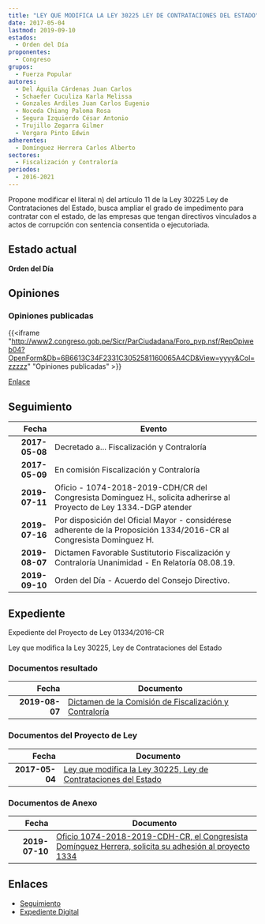 ```yaml
---
title: "LEY QUE MODIFICA LA LEY 30225 LEY DE CONTRATACIONES DEL ESTADO"
date: 2017-05-04
lastmod: 2019-09-10
estados: 
  - Orden del Día
proponentes: 
  - Congreso
grupos: 
  - Fuerza Popular
autores: 
  - Del Águila Cárdenas Juan Carlos
  - Schaefer Cuculiza Karla Melissa
  - Gonzales Ardiles Juan Carlos Eugenio
  - Noceda Chiang Paloma Rosa
  - Segura Izquierdo César Antonio
  - Trujillo Zegarra Gilmer
  - Vergara Pinto Edwin
adherentes: 
  - Domínguez Herrera Carlos Alberto
sectores: 
  - Fiscalización y Contraloría
periodos: 
  - 2016-2021
---
```


Propone modificar el literal n) del artículo 11 de la Ley 30225 Ley de Contrataciones del Estado, busca ampliar el grado de impedimento para contratar con el estado, de las empresas que tengan directivos vinculados a actos de corrupción con sentencia consentida o ejecutoriada.


## Estado actual

**Orden del Día**

## Opiniones

### Opiniones publicadas

{{<iframe "http://www2.congreso.gob.pe/Sicr/ParCiudadana/Foro_pvp.nsf/RepOpiweb04?OpenForm&Db=6B6613C34F2331C3052581160065A4CD&View=yyyy&Col=zzzzz" "Opiniones publicadas" >}}

[Enlace](http://www2.congreso.gob.pe/Sicr/ParCiudadana/Foro_pvp.nsf/RepOpiweb04?OpenForm&Db=6B6613C34F2331C3052581160065A4CD&View=yyyy&Col=zzzzz)

## Seguimiento

| Fecha | Evento |
|------:|--------|
| **2017-05-08** | Decretado a... Fiscalización y Contraloría|
| **2017-05-09** | En comisión Fiscalización y Contraloría|
| **2019-07-11** | Oficio - 1074-2018-2019-CDH/CR del Congresista Dominguez H., solicita adherirse al Proyecto de Ley 1334.-DGP atender|
| **2019-07-16** | Por disposición del Oficial Mayor - considérese adherente de la Proposición 1334/2016-CR al Congresista Dominguez H.|
| **2019-08-07** | Dictamen Favorable Sustitutorio Fiscalización y Contraloría Unanimidad - En Relatoría 08.08.19.|
| **2019-09-10** | Orden del Día - Acuerdo del Consejo Directivo.|


## Expediente

Expediente del Proyecto de Ley 01334/2016-CR

Ley que modifica la Ley 30225, Ley de Contrataciones del Estado


### Documentos resultado

| Fecha | Documento |
|------:|--------|
| **2019-08-07** | [Dictamen de la Comisión de Fiscalización y Contraloría](http://www.leyes.congreso.gob.pe/Documentos/2016_2021/Dictamenes/Proyectos_de_Ley/01334DC12MAY20190807.pdf) |

### Documentos del Proyecto de Ley

| Fecha | Documento |
|------:|--------|
| **2017-05-04** | [Ley que modifica la Ley 30225, Ley de Contrataciones del Estado](http://www.leyes.congreso.gob.pe/Documentos/2016_2021/Proyectos_de_Ley_y_de_Resoluciones_Legislativas/PL0133420170504.pdf) |

### Documentos de Anexo

| Fecha | Documento |
|------:|--------|
| **2019-07-10** | [Oficio 1074-2018-2019-CDH-CR, el Congresista Domínguez Herrera, solicita su adhesión al proyecto 1334](http://www.leyes.congreso.gob.pe/Documentos/2016_2021/Adhesiones/Proyectos_de_Ley/OFICIO-1074-2018-2019-CDH-CR.pdf) |

## Enlaces 

- [Seguimiento](http://www2.congreso.gob.pe/Sicr/TraDocEstProc/CLProLey2016.nsf/f7fff46988ca05b1052578e100829cc7/bd95252af063873505258116007c82ab?OpenDocument)
- [Expediente Digital](http://www2.congreso.gob.pehttp://www2.congreso.gob.pe/Sicr/TraDocEstProc/CLProLey2016.nsf/f7fff46988ca05b1052578e100829cc7/bd95252af063873505258116007c82ab?OpenDocument&Click=05257FB7005EB655.eb71d0cf91d8294e05256cdf006b5706/$Body/0.1C6C)
